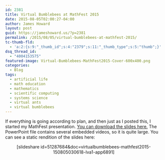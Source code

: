 ```yaml
---
id: 2381
title: Virtual Bumblebees at MathFest 2015
date: 2015-08-05T02:00:27-04:00
author: James Howard
layout: post
guid: https://jameshoward.us/?p=2381
permalink: /2015/08/05/virtual-bumblebees-at-mathfest-2015/
tc-thumb-fld:
  - 'a:2:{s:9:"_thumb_id";s:4:"2379";s:11:"_thumb_type";s:5:"thumb";}'
dsq_thread_id:
  - "4004153575"
featured-image: Virtual-Bumblebees-MathFest2015-Cover-600x400.png
categories:
  - Blog
tags:
  - artificial life
  - math education
  - mathematics
  - scientific computing
  - systems science
  - virtual ants
  - virtual bumblebees
---
```

If everything is going according to plan, and then just as I posted this, I started my MathFest presentation.  [You can download the slides here.](/wp-content/uploads/2015/08/Virtual-Bumblebees-MathFest2015.pptx)  The PowerPoint file contains several embedded videos, so it is quite large.  You can see a static rendition of the slides here:

<center>[slideshare id=51287684&doc=virtualbumblebees-mathfest2015-150805030618-lva1-app6891]</center>
